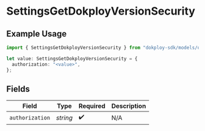 # SettingsGetDokployVersionSecurity

## Example Usage

```typescript
import { SettingsGetDokployVersionSecurity } from "dokploy-sdk/models/operations";

let value: SettingsGetDokployVersionSecurity = {
  authorization: "<value>",
};
```

## Fields

| Field              | Type               | Required           | Description        |
| ------------------ | ------------------ | ------------------ | ------------------ |
| `authorization`    | *string*           | :heavy_check_mark: | N/A                |